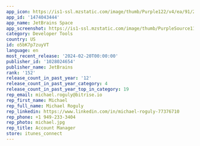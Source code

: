 ```yaml
---
app_icon: https://is1-ssl.mzstatic.com/image/thumb/Purple122/v4/ea/91/2d/ea912d30-d2c2-29db-6f79-b66a01f91baf/AppIcon-0-0-1x_U007epad-0-10-0-85-220.png/1024x1024bb.png
app_id: '1474043444'
app_name: JetBrains Space
app_screenshot: https://is1-ssl.mzstatic.com/image/thumb/PurpleSource116/v4/ef/19/d8/ef19d89e-0ecc-c501-e113-3e3e8555c86d/9878dd44-8a80-4e5c-ac13-ae7e1c33c575_ios_app-store-contact-list.jpg/1242x2688bb.png
category: Developer Tools
country: US
id: o5bK7p7zuyVT
language: en
most_recent_release: '2024-02-20T00:00:00'
publisher_id: '1028024654'
publisher_name: JetBrains
rank: '152'
release_count_in_past_year: '12'
release_count_in_past_year_category: 4
release_count_in_past_year_top_in_category: 19
rep_email: michael.roguly@bitrise.io
rep_first_name: Michael
rep_full_name: Michael Roguly
rep_linkedin: https://www.linkedin.com/in/michael-roguly-77376710
rep_phone: +1 949-233-3404
rep_photo: michael.jpg
rep_title: Account Manager
store: itunes_connect
---
```

